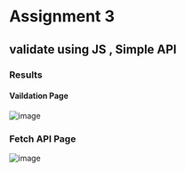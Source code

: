 # Assignment 3 
## validate using JS , Simple API 

### Results

#### Vaildation Page 
![image](https://github.com/user-attachments/assets/cdda16de-536c-4810-aa8a-ecfc8ab67e90)
### Fetch API Page 
![image](https://github.com/user-attachments/assets/ac92fd6c-fa4a-49d3-b8d0-12efa4fa3491)


